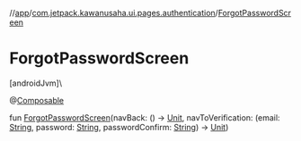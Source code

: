 //[app](../../index.md)/[com.jetpack.kawanusaha.ui.pages.authentication](index.md)/[ForgotPasswordScreen](-forgot-password-screen.md)

# ForgotPasswordScreen

[androidJvm]\

@[Composable](https://developer.android.com/reference/kotlin/androidx/compose/runtime/Composable.html)

fun [ForgotPasswordScreen](-forgot-password-screen.md)(navBack: () -&gt; [Unit](https://kotlinlang.org/api/latest/jvm/stdlib/kotlin/-unit/index.html), navToVerification: (email: [String](https://kotlinlang.org/api/latest/jvm/stdlib/kotlin/-string/index.html), password: [String](https://kotlinlang.org/api/latest/jvm/stdlib/kotlin/-string/index.html), passwordConfirm: [String](https://kotlinlang.org/api/latest/jvm/stdlib/kotlin/-string/index.html)) -&gt; [Unit](https://kotlinlang.org/api/latest/jvm/stdlib/kotlin/-unit/index.html))
